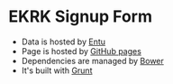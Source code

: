 # EKRK Signup Form

- Data is hosted by [Entu](http://www.entu.ee)
- Page is hosted by [GitHub pages](https://pages.github.com)
- Dependencies are managed by [Bower](http://bower.io)
- It's built with [Grunt](http://gruntjs.com)
